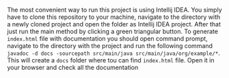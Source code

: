 The most convenient way to run this project is using Intellij IDEA. You simply have to clone this repository to your machine, navigate to the directory with a newly cloned project and open the folder as Intellij IDEA project. After that just run the main method by clicking a green triangular button. To generate `index.html` file with documentation you should open command prompt, navigate to the directory with the project and run the following command ```javadoc -d docs -sourcepath src/main/java src/main/java/org/example/*```. This will create a `docs` folder where tou can find `index.html` file. Open it in your browser and check all the documentation